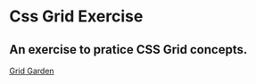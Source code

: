 # Css Grid Exercise

## An exercise to pratice CSS Grid concepts.

 [Grid Garden](https://cssgridgarden.com)
